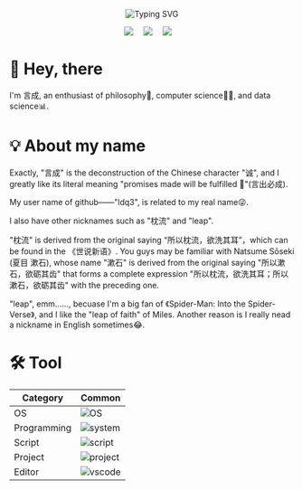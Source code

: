 <div align="center">

![Typing SVG](https://readme-typing-svg.demolab.com?font=Ma+Shan+Zheng&pause=100&color=FFFFFF&center=true&vCenter=true&multiline=true&repeat=false&random=false&width=435&height=70&lines=%E9%A1%BA%E5%8A%BF%E5%A0%AA%E9%81%BF%E7%BA%AA%E7%AE%97%E7%A5%B8%EF%BC%8C;%E9%80%86%E8%A1%8C%E6%96%B9%E5%BE%97%E4%BC%9A%E5%85%83%E5%8A%9F%E3%80%82)

</div>

<div align="center">
<a href="https://ldq3.github.io/"><img src="https://img.shields.io/badge/言成-Blog-8c36db" /></a>&emsp;
<a href="https://space.bilibili.com/178501786"><img src="https://img.shields.io/badge/枕流不请自来-Bilibili-ff69b4" /></a>&emsp;
<a href="mailto:dequan_li.cn@outlook.com6"><img src="https://img.shields.io/badge/dequan_li.cn-Email-blue" /></a>&emsp;

</div>

# 👋 Hey, there 
I'm 言成, an enthusiast of philosophy🤔, computer science👨‍💻, and data science📊. 

# 💡 About my name 

Exactly, "言成" is the deconstruction of the Chinese character "诚", and I greatly like its literal meaning "promises made will be fulfilled 🌟"(言出必成).

My user name of github——"ldq3", is related to my real name😜.

I also have other nicknames such as "枕流" and "leap". 

"枕流" is derived from the original saying “所以枕流，欲洗其耳”，which can be found in the 《世说新语》. You guys may be familiar with Natsume Sōseki (夏目 漱石), whose name "漱石" is derived from the original saying "所以漱石，欲砺其齿" that forms a complete expression "所以枕流，欲洗其耳；所以漱石，欲砺其齿" with the preceding one.

"leap", emm……, becuase I'm a big fan of 《Spider-Man: Into the Spider-Verse》, and I like the "leap of faith" of Miles. Another reason is I really nead a nickname in English sometimes😂.

# 🛠️ Tool
| Category  | Common |
| --- | --- |
| OS | ![OS](https://skillicons.dev/icons?i=windows,linux) |
| Programming | ![system](https://skillicons.dev/icons?i=c,cpp,rust) |
| Script | ![script](https://skillicons.dev/icons?i=bash,py,matlab) |
| Project | ![project](https://skillicons.dev/icons?i=docker,git,github) |
| Editor | ![vscode](https://skillicons.dev/icons?i=vscode,obsidian,vim) | 
